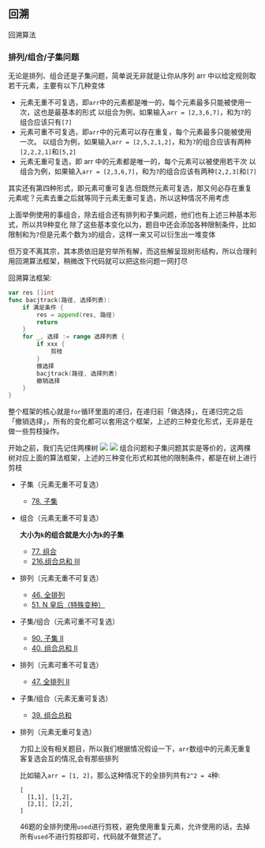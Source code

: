 ## 回溯

回溯算法

### 排列/组合/子集问题
无论是排列、组合还是子集问题，简单说无非就是让你从序列 arr 中以给定规则取若干元素，主要有以下几种变体

- 元素无重不可复选，即`arr`中的元素都是唯一的，每个元素最多只能被使用一次，这也是最基本的形式
  以组合为例，如果输入`arr = [2,3,6,7]`，和为`7`的组合应该只有`[7]`
- 元素可重不可复选，即`arr`中的元素可以存在重复，每个元素最多只能被使用一次。
  以组合为例，如果输入`arr = [2,5,2,1,2]`，和为`7`的组合应该有两种`[2,2,2,1]`和`[5,2]`
- 元素无重可复选，即 arr 中的元素都是唯一的，每个元素可以被使用若干次
  以组合为例，如果输入`arr = [2,3,6,7]`，和为`7`的组合应该有两种`[2,2,3]`和`[7]`

其实还有第四种形式，即元素可重可复选.但既然元素可复选，那又何必存在重复元素呢？元素去重之后就等同于元素无重可复选，所以这种情况不用考虑

上面举例使用的事组合，除去组合还有排列和子集问题，他们也有上述三种基本形式，所以共9种变化
除了这些基本变化以为，题目中还会添加各种限制条件，比如限制和为`7`但是元素个数为`3`的组合，这样一来又可以衍生出一堆变体

但万变不离其宗，其本质依旧是穷举所有解，而这些解呈现树形结构，所以合理利用回溯算法框架，稍微改下代码就可以把这些问题一网打尽

回溯算法框架:
```go
var res []int
func bacjtrack(路径, 选择列表):
    if 满足条件 {
        res = append(res, 路径)
        return
    }
    for _, 选择 := range 选择列表 {
        if xxx {
            剪枝			
        }
        做选择
        bacjtrack(路径, 选择列表)
        撤销选择	
    }
}
```
整个框架的核心就是`for`循环里面的递归，在递归前「做选择」，在递归完之后「撤销选择」，所有的变化都可以套用这个框架，上述的三种变化形式，无非是在做一些剪枝操作。

开始之前，我们先记住两棵树
![](https://labuladong.github.io/algo/images/%e6%8e%92%e5%88%97%e7%bb%84%e5%90%88/1.jpeg)
![](https://labuladong.github.io/algo/images/%e6%8e%92%e5%88%97%e7%bb%84%e5%90%88/2.jpeg)
组合问题和子集问题其实是等价的，这两棵树对应上面的算法框架，上述的三种变化形式和其他的限制条件，都是在树上进行剪枝

- 子集（元素无重不可复选）
  - [78. 子集](https://github.com/gooohlan/leetcode/blob/master/Backtrack/78.go)
- 组合（元素无重不可复选）

  **大小为`k`的组合就是大小为`k`的子集**
  - [77. 组合](https://github.com/gooohlan/leetcode/blob/master/Backtrack/77.go)
  - [216.组合总和 III](https://github.com/gooohlan/leetcode/blob/master/Backtrack/216.go)
- 排列（元素无重不可复选）
  - [46. 全排列](https://github.com/gooohlan/leetcode/blob/master/Backtrack/46.go)
  - [51. N 皇后（特殊变种）](https://github.com/gooohlan/leetcode/blob/master/Backtrack/51.go)
- 子集/组合（元素可重不可复选）
  - [90. 子集 II](https://github.com/gooohlan/leetcode/blob/master/Backtrack/90.go)
  - [40. 组合总和 II](https://github.com/gooohlan/leetcode/blob/master/Backtrack/40.go)
- 排列（元素可重不可复选）
  - [47. 全排列 II](https://github.com/gooohlan/leetcode/blob/master/Backtrack/47.go)
- 子集/组合（元素无重可复选）
  - [39. 组合总和](https://github.com/gooohlan/leetcode/blob/master/Backtrack/39.go)
- 排列（元素无重可复选）

  力扣上没有相关题目，所以我们根据情况假设一下，`arr`数组中的元素无重复客复选会互的情况,会有那些排列

  比如输入`arr = [1, 2]`，那么这种情况下的全排列共有`2^2 = 4`种:
  ```
  [
    [1,1], [1,2],
    [2,1], [2,2],
  ]
  ```
  46题的全排列使用`used`进行剪枝，避免使用重复元素，允许使用的话，去掉所有`used`不进行剪枝即可，代码就不做赘述了。